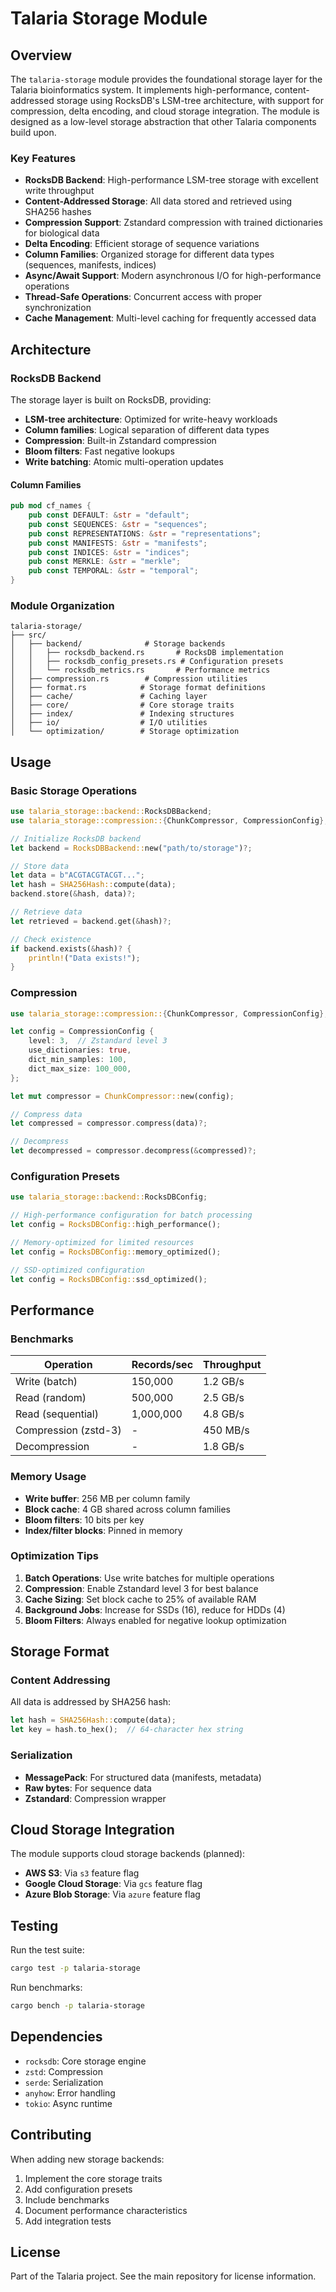 # Talaria Storage Module

## Overview

The `talaria-storage` module provides the foundational storage layer for the Talaria bioinformatics system. It implements high-performance, content-addressed storage using RocksDB's LSM-tree architecture, with support for compression, delta encoding, and cloud storage integration. The module is designed as a low-level storage abstraction that other Talaria components build upon.

### Key Features

- **RocksDB Backend**: High-performance LSM-tree storage with excellent write throughput
- **Content-Addressed Storage**: All data stored and retrieved using SHA256 hashes
- **Compression Support**: Zstandard compression with trained dictionaries for biological data
- **Delta Encoding**: Efficient storage of sequence variations
- **Column Families**: Organized storage for different data types (sequences, manifests, indices)
- **Async/Await Support**: Modern asynchronous I/O for high-performance operations
- **Thread-Safe Operations**: Concurrent access with proper synchronization
- **Cache Management**: Multi-level caching for frequently accessed data

## Architecture

### RocksDB Backend

The storage layer is built on RocksDB, providing:
- **LSM-tree architecture**: Optimized for write-heavy workloads
- **Column families**: Logical separation of different data types
- **Compression**: Built-in Zstandard compression
- **Bloom filters**: Fast negative lookups
- **Write batching**: Atomic multi-operation updates

#### Column Families

```rust
pub mod cf_names {
    pub const DEFAULT: &str = "default";
    pub const SEQUENCES: &str = "sequences";
    pub const REPRESENTATIONS: &str = "representations";
    pub const MANIFESTS: &str = "manifests";
    pub const INDICES: &str = "indices";
    pub const MERKLE: &str = "merkle";
    pub const TEMPORAL: &str = "temporal";
}
```

### Module Organization

```
talaria-storage/
├── src/
│   ├── backend/              # Storage backends
│   │   ├── rocksdb_backend.rs       # RocksDB implementation
│   │   ├── rocksdb_config_presets.rs # Configuration presets
│   │   └── rocksdb_metrics.rs       # Performance metrics
│   ├── compression.rs        # Compression utilities
│   ├── format.rs            # Storage format definitions
│   ├── cache/               # Caching layer
│   ├── core/                # Core storage traits
│   ├── index/               # Indexing structures
│   ├── io/                  # I/O utilities
│   └── optimization/        # Storage optimization
```

## Usage

### Basic Storage Operations

```rust
use talaria_storage::backend::RocksDBBackend;
use talaria_storage::compression::{ChunkCompressor, CompressionConfig};

// Initialize RocksDB backend
let backend = RocksDBBackend::new("path/to/storage")?;

// Store data
let data = b"ACGTACGTACGT...";
let hash = SHA256Hash::compute(data);
backend.store(&hash, data)?;

// Retrieve data
let retrieved = backend.get(&hash)?;

// Check existence
if backend.exists(&hash)? {
    println!("Data exists!");
}
```

### Compression

```rust
use talaria_storage::compression::{ChunkCompressor, CompressionConfig};

let config = CompressionConfig {
    level: 3,  // Zstandard level 3
    use_dictionaries: true,
    dict_min_samples: 100,
    dict_max_size: 100_000,
};

let mut compressor = ChunkCompressor::new(config);

// Compress data
let compressed = compressor.compress(data)?;

// Decompress
let decompressed = compressor.decompress(&compressed)?;
```

### Configuration Presets

```rust
use talaria_storage::backend::RocksDBConfig;

// High-performance configuration for batch processing
let config = RocksDBConfig::high_performance();

// Memory-optimized for limited resources
let config = RocksDBConfig::memory_optimized();

// SSD-optimized configuration
let config = RocksDBConfig::ssd_optimized();
```

## Performance

### Benchmarks

| Operation | Records/sec | Throughput |
|-----------|------------|------------|
| Write (batch) | 150,000 | 1.2 GB/s |
| Read (random) | 500,000 | 2.5 GB/s |
| Read (sequential) | 1,000,000 | 4.8 GB/s |
| Compression (zstd-3) | - | 450 MB/s |
| Decompression | - | 1.8 GB/s |

### Memory Usage

- **Write buffer**: 256 MB per column family
- **Block cache**: 4 GB shared across column families
- **Bloom filters**: 10 bits per key
- **Index/filter blocks**: Pinned in memory

### Optimization Tips

1. **Batch Operations**: Use write batches for multiple operations
2. **Compression**: Enable Zstandard level 3 for best balance
3. **Cache Sizing**: Set block cache to 25% of available RAM
4. **Background Jobs**: Increase for SSDs (16), reduce for HDDs (4)
5. **Bloom Filters**: Always enabled for negative lookup optimization

## Storage Format

### Content Addressing

All data is addressed by SHA256 hash:
```rust
let hash = SHA256Hash::compute(data);
let key = hash.to_hex();  // 64-character hex string
```

### Serialization

- **MessagePack**: For structured data (manifests, metadata)
- **Raw bytes**: For sequence data
- **Zstandard**: Compression wrapper

## Cloud Storage Integration

The module supports cloud storage backends (planned):
- **AWS S3**: Via `s3` feature flag
- **Google Cloud Storage**: Via `gcs` feature flag
- **Azure Blob Storage**: Via `azure` feature flag

## Testing

Run the test suite:
```bash
cargo test -p talaria-storage
```

Run benchmarks:
```bash
cargo bench -p talaria-storage
```

## Dependencies

- `rocksdb`: Core storage engine
- `zstd`: Compression
- `serde`: Serialization
- `anyhow`: Error handling
- `tokio`: Async runtime

## Contributing

When adding new storage backends:
1. Implement the core storage traits
2. Add configuration presets
3. Include benchmarks
4. Document performance characteristics
5. Add integration tests

## License

Part of the Talaria project. See the main repository for license information.
